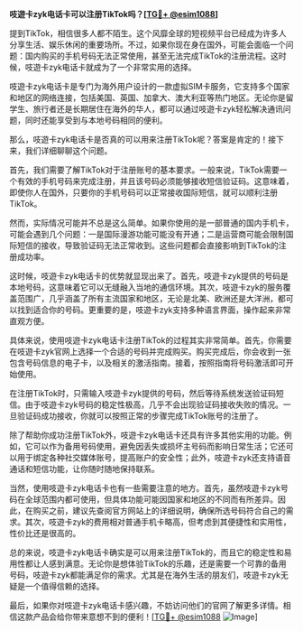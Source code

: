 **吱遊卡zyk电话卡可以注册TikTok吗？[[TG💪+ @esim1088](https://t.me/s/esim1088)]**

提到TikTok，相信很多人都不陌生。这个风靡全球的短视频平台已经成为许多人分享生活、娱乐休闲的重要场所。不过，如果你现在身在国外，可能会面临一个问题：国内购买的手机号码无法正常使用，甚至无法完成TikTok的注册流程。这时候，吱遊卡zyk电话卡就成为了一个非常实用的选择。

吱遊卡zyk电话卡是专门为海外用户设计的一款虚拟SIM卡服务，它支持多个国家和地区的网络连接，包括美国、英国、加拿大、澳大利亚等热门地区。无论你是留学生、旅行者还是长期居住在海外的华人，都可以通过吱遊卡zyk轻松解决通讯问题，同时还能享受到与本地号码相同的便利。

那么，吱遊卡zyk电话卡是否真的可以用来注册TikTok呢？答案是肯定的！接下来，我们详细聊聊这个问题。

首先，我们需要了解TikTok对于注册账号的基本要求。一般来说，TikTok需要一个有效的手机号码来完成注册，并且该号码必须能够接收短信验证码。这意味着，即使你人在国外，只要你的手机号码可以正常接收国际短信，就可以顺利注册TikTok。

然而，实际情况可能并不总是这么简单。如果你使用的是一部普通的国内手机卡，可能会遇到几个问题：一是国际漫游功能可能没有开通；二是运营商可能会限制国际短信的接收，导致验证码无法正常收到。这些问题都会直接影响到TikTok的注册成功率。

这时候，吱遊卡zyk电话卡的优势就显现出来了。首先，吱遊卡zyk提供的号码是本地号码，这意味着它可以无缝融入当地的通信环境。其次，吱遊卡zyk的服务覆盖范围广，几乎涵盖了所有主流国家和地区，无论是北美、欧洲还是大洋洲，都可以找到适合你的号码。更重要的是，吱遊卡zyk支持多种语言界面，操作起来非常直观方便。

具体来说，使用吱遊卡zyk电话卡注册TikTok的过程其实非常简单。首先，你需要在吱遊卡zyk官网上选择一个合适的号码并完成购买。购买完成后，你会收到一张包含号码信息的电子卡，以及相关的激活指南。接着，按照指南将号码激活即可开始使用。

在注册TikTok时，只需输入吱遊卡zyk提供的号码，然后等待系统发送验证码短信。由于吱遊卡zyk号码的稳定性极高，几乎不会出现验证码接收失败的情况。一旦验证码成功接收，你就可以按照正常的步骤完成TikTok账号的注册了。

除了帮助你成功注册TikTok外，吱遊卡zyk电话卡还具有许多其他实用的功能。例如，它可以作为备用号码使用，避免因丢失或损坏主号码而影响日常生活；它还可以用于绑定各种社交媒体账号，提高账户的安全性；此外，吱遊卡zyk还支持语音通话和短信功能，让你随时随地保持联系。

当然，使用吱遊卡zyk电话卡也有一些需要注意的地方。首先，虽然吱遊卡zyk号码在全球范围内都可使用，但具体功能可能因国家和地区的不同而有所差异。因此，在购买之前，建议先查阅官方网站上的详细说明，确保所选号码符合自己的需求。其次，吱遊卡zyk的费用相对普通手机卡略高，但考虑到其便捷性和实用性，性价比还是很高的。

总的来说，吱遊卡zyk电话卡确实是可以用来注册TikTok的，而且它的稳定性和易用性都让人感到满意。无论你是想体验TikTok的乐趣，还是需要一个可靠的备用号码，吱遊卡zyk都能满足你的需求。尤其是在海外生活的朋友们，吱遊卡zyk无疑是一个值得信赖的选择。

最后，如果你对吱遊卡zyk电话卡感兴趣，不妨访问他们的官网了解更多详情。相信这款产品会给你带来意想不到的便利！[[TG💪+ @esim1088](https://t.me/s/esim1088) ![Image](https://i.postimg.cc/4NQfJmqS/Snipaste-2025-05-13-00-14-12.png)]